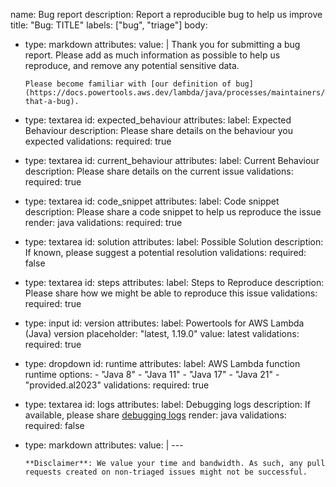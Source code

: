 name: Bug report
description: Report a reproducible bug to help us improve
title: "Bug: TITLE"
labels: ["bug", "triage"]
body:
  - type: markdown
    attributes:
      value: |
        Thank you for submitting a bug report. Please add as much information as possible to help us reproduce, and remove any potential sensitive data.

        Please become familiar with [our definition of bug](https://docs.powertools.aws.dev/lambda/java/processes/maintainers/#is-that-a-bug).
  - type: textarea
    id: expected_behaviour
    attributes:
      label: Expected Behaviour
      description: Please share details on the behaviour you expected
    validations:
      required: true
  - type: textarea
    id: current_behaviour
    attributes:
      label: Current Behaviour
      description: Please share details on the current issue
    validations:
      required: true
  - type: textarea
    id: code_snippet
    attributes:
      label: Code snippet
      description: Please share a code snippet to help us reproduce the issue
      render: java
    validations:
      required: true
  - type: textarea
    id: solution
    attributes:
      label: Possible Solution
      description: If known, please suggest a potential resolution
    validations:
      required: false
  - type: textarea
    id: steps
    attributes:
      label: Steps to Reproduce
      description: Please share how we might be able to reproduce this issue
    validations:
      required: true
  - type: input
    id: version
    attributes:
      label: Powertools for AWS Lambda (Java) version
      placeholder: "latest, 1.19.0"
      value: latest
    validations:
      required: true
  - type: dropdown
    id: runtime
    attributes:
      label: AWS Lambda function runtime
      options:
        - "Java 8"
        - "Java 11"
        - "Java 17"
        - "Java 21"
        - "provided.al2023"
    validations:
      required: true
  - type: textarea
    id: logs
    attributes:
      label: Debugging logs
      description: If available, please share [debugging logs](https://docs.powertools.aws.dev/lambda/lambda/#debug-mode)
      render: java
    validations:
      required: false
  - type: markdown
    attributes:
      value: |
        ---

        **Disclaimer**: We value your time and bandwidth. As such, any pull requests created on non-triaged issues might not be successful.